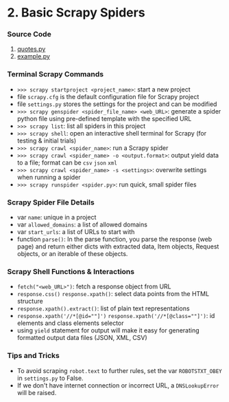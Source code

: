 # 2. Basic Scrapy Spiders 

### Source Code 
1. [quotes.py](../src/quotes_spider/quotes_spider/spiders/quotes.py)
2. [example.py](../src/quotes_spider/quotes_spider/spiders/example.py)


### Terminal Scrapy Commands 
* `>>> scrapy startproject <project_name>`: start a new project
* file `scrapy.cfg` is the default configuration file for Scrapy project  
* file `settings.py` stores the settings for the project and can be modified
* `>>> scrapy genspider <spider_file_name> <web_URL>`: generate a spider python file using pre-defined template with the specified URL 
* `>>> scrapy list`: list all spiders in this project 
* `>>> scrapy shell`: open an interactive shell terminal for Scrapy (for testing & initial trials)
* `>>> scrapy crawl <spider_name>`: run a Scrapy spider 
* `>>> scrapy crawl <spider_name> -o <output.format>`: output yield data to a file; format can be `csv` `json` `xml` 
* `>>> scrapy crawl <spider_name> -s <settings>`: overwrite settings when running a spider 
* `>>> scrapy runspider <spider.py>`: run quick, small spider files

### Scrapy Spider File Details 
* var `name`: unique in a project  
* var `allowed_domains`: a list of allowed domains 
* var `start_urls`: a list of URLs to start with 
* function `parse()`: In the parse function, you parse the response (web page) and return either dicts with extracted data, Item objects, Request objects, or an iterable of these objects.


### Scrapy Shell Functions & Interactions 
* `fetch("<web_URL>")`: fetch a response object from URL  
* `response.css()` `response.xpath()`: select data points from the HTML structure  
* `response.xpath().extract()`: list of plain text representations  
* `response.xpath('//*[@id=""]')` `response.xpath('//*[@class=""]')`: id elements and class elements selector 
* using `yield` statement for output will make it easy for generating formatted output data files (JSON, XML, CSV) 
 


### Tips and Tricks
* To avoid scraping `robot.text` to further rules, set the var `ROBOTSTXT_OBEY` in `settings.py` to False. 
* If we don't have internet connection or incorrect URL, a `DNSLookupError` will be raised. 
